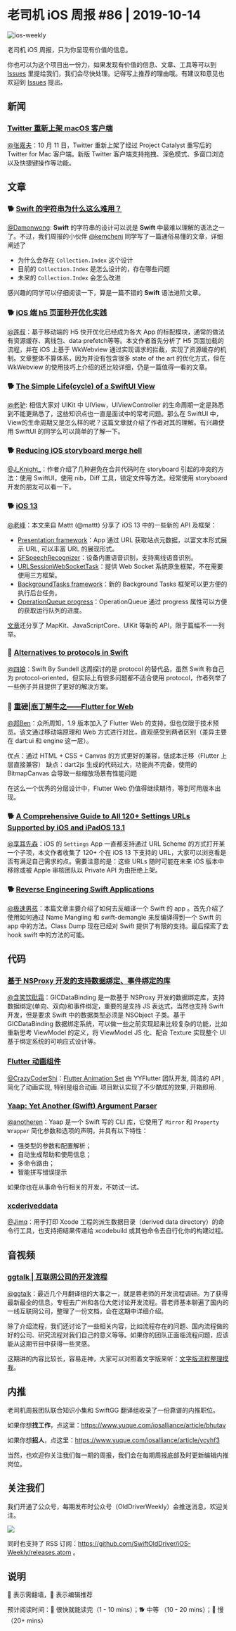 # 老司机 iOS 周报 #86 | 2019-10-14

![ios-weekly](https://github.com/SwiftOldDriver/iOS-Weekly/blob/master/assets/ios-weekly.png?raw=true)

老司机 iOS 周报，只为你呈现有价值的信息。

你也可以为这个项目出一份力，如果发现有价值的信息、文章、工具等可以到 [Issues](https://github.com/SwiftOldDriver/iOS-Weekly/issues) 里提给我们，我们会尽快处理。记得写上推荐的理由哦。有建议和意见也欢迎到 [Issues](https://github.com/SwiftOldDriver/iOS-Weekly/issues) 提出。

## 新闻

### [Twitter 重新上架 macOS 客户端](https://apps.apple.com/us/app/twitter-for-mac/id1482454543?mt=12)

[@张嘉夫](https://github.com/josephchang10)：10 月 11 日，Twitter 重新上架了经过 Project Catalyst 重写后的 Twitter for Mac 客户端。新版 Twitter 客户端支持拖拽、深色模式、多窗口浏览以及快捷键操作等功能。

## 文章

### 🐕 [Swift 的字符串为什么这么难用？](https://kemchenj.github.io/2019-10-07/)

[@Damonwong](https://github.com/Damonvvong): **Swift** 的字符串的设计可以说是 **Swift** 中最难以理解的语法之一了。不过，我们周报的小伙伴 [@kemchenj](https://github.com/kemchenj) 同学写了一篇通俗易懂的文章，详细阐述了

- 为什么会存在 `Collection.Index` 这个设计
- 目前的 `Collection.Index` 是怎么设计的，存在哪些问题
- 未来的 `Collection.Index` 会怎么改进

感兴趣的同学可以仔细阅读一下，算是一篇不错的 **Swift** 语法进阶文章。

### 🐕 [iOS 端 h5 页面秒开优化实践](https://juejin.im/post/5d8da122f265da5b5a7209fa)

[@莲叔](https://weibo.com/aaaron7)：基于移动端的 H5 快开优化已经成为各大 App 的标配模块，通常的做法有资源缓存、离线包、data prefetch等等。本文作者首先分析了 H5 页面加载的流程，并在 iOS 上基于 WkWebview 通过实现请求的拦截，实现了资源缓存的机制。文章整体不算体系，因为并没有包含很多 state of the art 的优化方式，但在 WkWebview 的使用技巧上介绍的还比较详细，仍是一篇值得一看的文章。

### 🐕 [The Simple Life(cycle) of a SwiftUI View](https://medium.com/flawless-app-stories/the-simple-life-cycle-of-a-swiftui-view-95e2e14848a2)

[@老驴](https://www.weibo.com/6090610445): 相信大家对 UIKit 中 UIView，UIViewController 的生命周期一定是熟悉到不能更熟悉了，这些知识点也一直是面试中的常考问题。那么在 SwiftUI 中，View的生命周期又是怎么样的呢？这篇文章就介绍了作者对其的理解。有兴趣使用 SwiftUI 的同学么可以简单的了解一下。

### 🐕 [Reducing iOS storyboard merge hell](https://medium.com/flawless-app-stories/ios-storyboard-merge-hell-b4cbb2e57dfc)

[@J_Knight_](https://github.com/knightsj)：作者介绍了几种避免在合并代码时在 storyboard 引起的冲突的方法：使用 SwiftUI，使用 nib，Diff 工具，锁定文件等方法。经常使用 storyboard 开发的朋友可以看一下。

### 🐕 [iOS 13](https://nshipster.com/ios-13/)

[@老峰](https://github.com/GesanTung)：本文来自
Mattt (@mattt) 分享了 iOS 13 中的一些新的 API 及框架：

- [Presentation framework](https://developer.apple.com/documentation/LinkPresentation)：App 通过 URL 获取站点元数据，以富文本形式展示 URL, 可以丰富 URL 的展现形式。
- [SFSpeechRecognizer](https://developer.apple.com/documentation/speech/sfspeechrecognizer)：设备内置语音识别，支持离线语音识别。
- [URLSessionWebSocketTask](https://developer.apple.com/documentation/foundation/urlsessionwebsockettask)：提供 Web Socket 系统原生框架，不在需要使用三方框架。
- [BackgroundTasks framework](https://developer.apple.com/documentation/backgroundtasks?language=objc)：新的 Background Tasks 框架可以更方便的执行后台任务。
- [OperationQueue progress](https://developer.apple.com/documentation/foundation/operationqueue/3172535-progress)：OperationQueue 通过 progress 属性可以方便的获取运行队列的进度。

[文章](https://nshipster.com/ios-13/)还分享了 MapKit、JavaScriptCore、UIKit 等新的 API，限于篇幅不一一列举。

### 🐎 [Alternatives to protocols in Swift](https://www.swiftbysundell.com/articles/alternatives-to-protocols-in-swift/)

[@四娘](https://kemchenj.github.io/)：Swift By Sundell 这周探讨的是 protocol 的替代品，虽然 Swift 称自己为 protocol-oriented，但实际上有很多问题都不适合使用 protocol，作者列举了一些例子并且提供了更好的解决方案。

### 🐎 [重磅|庖丁解牛之——Flutter for Web](https://mp.weixin.qq.com/s/krR2XsDXvakMlZWbV-VvSg)

[@邦Ben](https://weibo.com/linwenbang)：众所周知，1.9 版本加入了 Flutter Web 的支持，但也仅限于技术预览。该文通过移动端原理和 Web 方式进行对比，直观感受到两者区别（差异主要在 dart:ui 和 engine 这一层）。

优点：通过 HTML + CSS + Canvas 的方式更好的兼容，低成本迁移（Flutter 上层直接兼容）
缺点：dart2js 生成的代码过大，功能尚不完备，使用的 BitmapCanvas 会导致一些缩放场景有性能问题

在这么一个优秀的分层设计中，Flutter Web 仍值得继续期待，等到可用版本出现。

### 🐕 [A Comprehensive Guide to All 120+ Settings URLs Supported by iOS and iPadOS 13.1](https://www.macstories.net/ios/a-comprehensive-guide-to-all-120-settings-urls-supported-by-ios-and-ipados-13-1/?utm_campaign=iOS%2BDev%2BWeekly&utm_medium=web&utm_source=iOS%2BDev%2BWeekly%2BIssue%2B424)

[@享耳先森](https://github.com/iblacksun)：iOS 的 `Settings` App 一直都支持通过 URL Scheme 的方式打开某一个子项，本文作者收集了 120+ 个在 iOS 13 下支持的 URL，大家可以浏览看是否有满足自己需求的点。需要注意的是：这些 URLs 随时可能在未来 iOS 版本中移除或被 Apple 审核团队以 Private API 为由拒绝上架。

### 🐕 [Reverse Engineering Swift Applications](https://github.com/iOS-Reverse-Engineering-Dev/Swift-Apps-Reverse-Engineering/blob/master/Reverse%20Engineering%20Swift%20Applications.pdf)

[@极速男孩](https://github.com/ztlyyznf001)：本篇文章主要介绍了如何去反编译一个 Swift 的 app 。首先介绍了使用如何通过 Name Mangling 和 swift-demangle 来反编译得到一个 Swift 的 app 中的方法。Class Dump 现在已经对 Swift 提供了有限的支持。最后探索了去 hook swift 中的方法的可能。

## 代码

### [基于 NSProxy 开发的支持数据绑定、事件绑定的库](https://github.com/ghwghw4/GICDataBinding)

[@含笑饮砒霜](https://weibo.com/chinafishnews/)：GICDataBinding 是一款基于 NSProxy 开发的数据绑定库，支持数据绑定(单向、双向)和事件绑定，重要的是支持 JS 表达式，当然也支持 Swift 开发，但是要求 Swift 中的数据类型必须是 NSObject 子类。基于 GICDataBinding 数据绑定系统，可以做一些之前实现起来比较复杂的功能，比如重新思考 ViewModel 的定义，将 ViewModel JS 化、配合 Texture 实现整个 UI  基于绑定系统的可响应式设计等。

### [Flutter 动画组件](https://juejin.im/post/5d9c701e6fb9a04e187c9799?from=timeline&isappinstalled=0)

[@CrazyCoderShi](https://github.com/CrazyCoderShi)：[Flutter Animation Set](https://github.com/YYFlutter/flutter-animation-set) 由 YYFlutter 团队开发, 简洁的 API , 简化了动画实现, 特别是组合动画. 项目默认实现了不少酷炫的效果, 开箱即用.

### [Yaap: Yet Another (Swift) Argument Parser](https://github.com/hartbit/Yaap)

[@anotheren](https://github.com/anotheren)：Yaap 是一个 Swift 写的 CLI 库，它使用了 `Mirror` 和 `Property Wrapper` 简化参数和选项的声明，并具有以下特性：

* 强类型的参数和配置解析；
* 自动生成帮助和使用信息；
* 多命令路由；
* 智能拼写错误提示

如果你也在从事命令行相关的开发，不妨试一试。

### [xcderiveddata](https://github.com/NSHipster/xcderiveddata)

[@Jimq](https://github.com/waz0820)：用于打印 Xcode 工程的派生数据目录（derived data directory）的命令行工具，也支持把结果传递给 xcodebuild 或其他命令去自行化你的构建过程。

## 音视频

### [ggtalk | 互联网公司的开发流程](https://talk.swift.gg/47?from=timeline&isappinstalled=0)

[@ggtalk](https://talk.swift.gg/)：最近几个月翻译组的大事之一，就是蓉老师的开发流程调研。为了获得最新最全的信息，专程去广州和各位大佬讨论开发流程。蓉老师基本聊遍了国内的一线互联网公司，整理了一份文档，会在这期中详细介绍。

除了介绍流程，我们还讨论了一些相关内容，比如流程存在的问题、国内流程做的好的公司、研究流程对我们自己的意义等等。如果你的团队正面临流程问题，应该能从这期节目中获得一些灵感。

这期讲的内容比较长，容易走神，大家可以对照着文字版来听：[文字版流程整理摸我](https://github.com/numbbbbb/ggtalk-rss/blob/master/development_process.md)。

## 内推

老司机周报团队联合知识小集和 SwiftGG 翻译组收录了一份靠谱的内推职位。

如果你想**找工作**，点这里：https://www.yuque.com/iosalliance/article/bhutav

如果你想**招人**，点这里：https://www.yuque.com/iosalliance/article/ycyhf3

当然，也欢迎你关注我们每一期的周报，我们会在每期周报底部及时更新编辑内推岗位。

## 关注我们

我们开通了公众号，每期发布时公众号（OldDriverWeekly）会推送消息，欢迎关注。

![](https://github.com/SwiftOldDriver/iOS-Weekly/blob/master/assets/qrcode_for_wechat.jpg?raw=true)

同时也支持了 RSS 订阅：https://github.com/SwiftOldDriver/iOS-Weekly/releases.atom 。

## 说明

🚧 表示需翻墙，🌟 表示编辑推荐

预计阅读时间：🐎 很快就能读完（1 - 10 mins）；🐕 中等 （10 - 20 mins）；🐢 慢（20+ mins）

